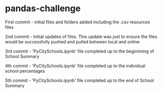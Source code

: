# pandas-challenge

First commit - initial files and folders added including the .csv resources files

2nd commit - Initial updates of files. This update was just to ensure the files would be successfully pushed and pulled between local and online

3rd commit - 'PyCitySchools.ipynb' file completed up to the beginnning of School Summary

4th commit - 'PyCitySchools.ipynb' file completed up to the individual school percentages

5th commit - 'PyCitySchools.ipynb' file completed up to the end of School Summary
